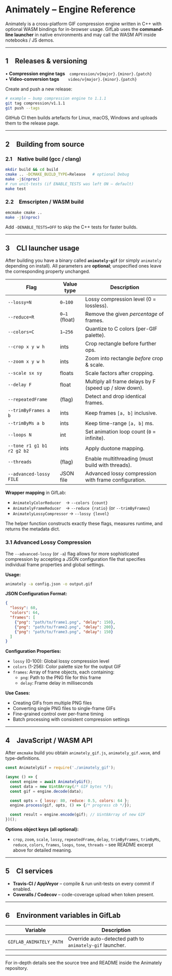 # Animately – Engine Reference

Animately is a cross-platform GIF compression engine written in C++ with optional WASM bindings for in-browser usage.  GifLab uses the **command-line launcher** in native environments and may call the WASM API inside notebooks / JS demos.

---
## 1 Releases & versioning

• **Compression engine tags** `compression/v{major}.{minor}.{patch}`  
• **Video-conversion tags**  `video/v{major}.{minor}.{patch}`

Create and push a new release:
```bash
# example – bump compression engine to 1.1.1
git tag compression/v1.1.1
git push --tags
```
GitHub CI then builds artefacts for Linux, macOS, Windows and uploads them to the release page.

---
## 2 Building from source

### 2.1 Native build (gcc / clang)
```bash
mkdir build && cd build
cmake .. -DCMAKE_BUILD_TYPE=Release   # optional Debug
make -j$(nproc)
# run unit-tests (if ENABLE_TESTS was left ON – default)
make test
```

### 2.2 Emscripten / WASM build
```bash
emcmake cmake ..
make -j$(nproc)
```
Add `-DENABLE_TESTS=OFF` to skip the C++ tests for faster builds.

---
## 3 CLI launcher usage

After building you have a binary called **`animately-gif`** (or simply `animately` depending on install).  All parameters are **optional**; unspecified ones leave the corresponding property unchanged.

| Flag | Value type | Description |
|------|-----------|-------------|
| `--lossy=N` | `0–100` | Lossy compression level (0 = lossless). |
| `--reduce=R` | `0–1` (float) | Remove the given *percentage* of frames. |
| `--colors=C` | `1–256` | Quantize to C colors (per-GIF palette). |
| `--crop x y w h` | ints | Crop rectangle before further ops. |
| `--zoom x y w h` | ints | Zoom into rectangle *before* crop & scale. |
| `--scale sx sy` | floats | Scale factors after cropping. |
| `--delay F` | float | Multiply all frame delays by F (speed up / slow down). |
| `--repeatedFrame` | (flag) | Detect and drop identical frames. |
| `--trimByFrames a b` | ints | Keep frames `[a, b]` inclusive. |
| `--trimByMs a b` | ints | Keep time-range `[a, b]` ms. |
| `--loops N` | int | Set animation loop count (`0` = infinite). |
| `--tone r1 g1 b1 r2 g2 b2` | ints | Apply duotone mapping. |
| `--threads` | (flag) | Enable multithreading (must build with threads). |
| `--advanced-lossy FILE` | JSON file | Advanced lossy compression with frame configuration. |

**Wrapper mapping** in GifLab:
* `AnimatelyColorReducer` → `--colors {count}`
* `AnimatelyFrameReducer` → `--reduce {ratio}` (or `--trimByFrames`)
* `AnimatelyLossyCompressor` → `--lossy {level}`

The helper function constructs exactly these flags, measures runtime, and returns the metadata dict.

### 3.1 Advanced Lossy Compression

The `--advanced-lossy` (or `-a`) flag allows for more sophisticated compression by accepting a JSON configuration file that specifies individual frame properties and global settings.

**Usage:**
```bash
animately -a config.json -o output.gif
```

**JSON Configuration Format:**
```json
{
  "lossy": 60,
  "colors": 64,
  "frames": [
    {"png": "path/to/frame1.png", "delay": 150},
    {"png": "path/to/frame2.png", "delay": 200},
    {"png": "path/to/frame3.png", "delay": 150}
  ]
}
```

**Configuration Properties:**
- `lossy` (0-100): Global lossy compression level
- `colors` (1-256): Color palette size for the output GIF
- `frames`: Array of frame objects, each containing:
  - `png`: Path to the PNG file for this frame
  - `delay`: Frame delay in milliseconds

**Use Cases:**
- Creating GIFs from multiple PNG files
- Converting single PNG files to single-frame GIFs
- Fine-grained control over per-frame timing
- Batch processing with consistent compression settings

---
## 4 JavaScript / WASM API

After `emcmake` build you obtain `animately_gif.js`, `animately_gif.wasm`, and type-definitions.

```javascript
const AnimatelyGif = require('./animately_gif');

(async () => {
  const engine = await AnimatelyGif();
  const data = new Uint8Array(/* GIF bytes */);
  const gif = engine.decode(data);

  const opts = { lossy: 80, reduce: 0.5, colors: 64 };
  engine.process(gif, opts, () => {/* progress cb */});

  const result = engine.encode(gif); // Uint8Array of new GIF
})();
```

**Options object keys (all optional):**
* `crop`, `zoom`, `scale`, `lossy`, `repeatedFrame`, `delay`, `trimByFrames`, `trimByMs`, `reduce`, `colors`, `frames`, `loops`, `tone`, `threads` – see README excerpt above for detailed meaning.

---
## 5 CI services
* **Travis-CI / AppVeyor** – compile & run unit-tests on every commit if enabled.  
* **Coveralls / Codecov** – code-coverage upload when token present.

---
## 6 Environment variables in GifLab
| Variable | Description |
|----------|-------------|
| `GIFLAB_ANIMATELY_PATH` | Override auto-detected path to `animately-gif` launcher. |

---
For in-depth details see the source tree and README inside the Animately repository. 
